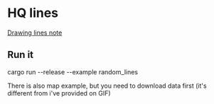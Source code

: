 # HQ lines

[Drawing lines note](pum-purum-pum-pum.github.io/hqlines)

## Run it

cargo run --release --example random_lines

There is also map example, but you need to download data first (it's different from i've provided on GIF)
